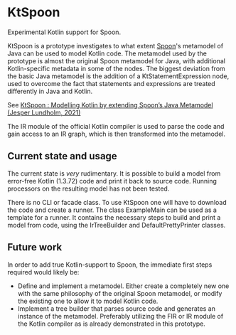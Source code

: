 # KtSpoon
Experimental Kotlin support for Spoon. 

KtSpoon is a prototype investigates to what extent [Spoon](https://github.com/INRIA/spoon)'s metamodel of Java can be used to model Kotlin code. The metamodel used by the prototype is almost the original Spoon metamodel for Java, with additional Kotlin-specific metadata in some of the nodes. The biggest deviation from the basic Java metamodel is the addition of a KtStatementExpression node, used to overcome the fact that statements and expressions are treated differently in Java and Kotlin. 

See [KtSpoon : Modelling Kotlin by extending Spoon’s Java Metamodel (Jesper Lundholm, 2021)](http://urn.kb.se/resolve?urn=urn:nbn:se:kth:diva-304429)


The IR module of the official Kotlin compiler is used to parse the code and gain access to an IR graph, which is then transformed into the metamodel.

## Current state and usage
The current state is _very_ rudimentary. It is possible to build a model from error-free Kotlin (1.3.72) code and print it back to source code. Running processors on the resulting model has not been tested. 

There is no CLI or facade class. To use KtSpoon one will have to download the code and create a runner. The class ExampleMain can be used as a template for a runner. It contains the necessary steps to build and print a model from code, using the IrTreeBuilder and DefaultPrettyPrinter classes. 

## Future work
In order to add true Kotlin-support to Spoon, the immediate first steps required would likely be:
  * Define and implement a metamodel. Either create a completely new one with the same philosophy of the original Spoon metamodel, or modify the existing one to allow it to model Kotlin code.
  * Implement a tree builder that parses source code and generates an instance of the metamodel. Preferably utilizing the FIR or IR module of the Kotlin compiler as is already demonstrated in this prototype. 

